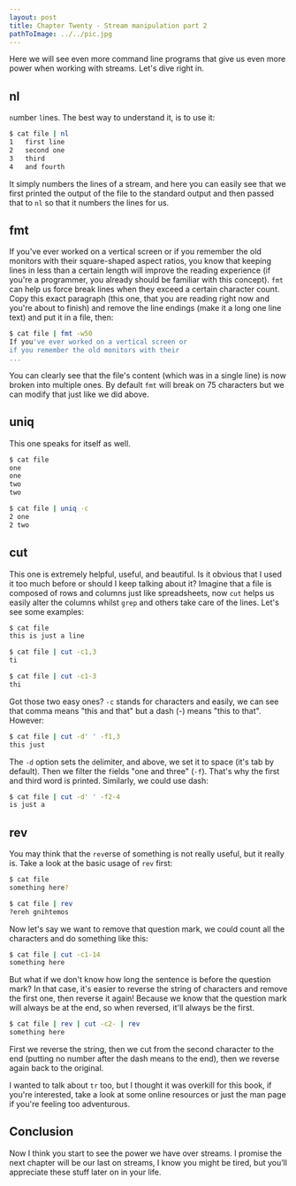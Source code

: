 ```yaml
---
layout: post
title: Chapter Twenty - Stream manipulation part 2
pathToImage: ../../pic.jpg
---
```


Here we will see even more command line programs that give us even more power when working with streams. Let's dive right in.

## nl

`n`umber `l`ines. The best way to understand it, is to use it:

```bash
$ cat file | nl
1	first line
2	second one
3	third
4	and fourth
```

It simply numbers the lines of a stream, and here you can easily see that we first printed the output of the file to the standard output and then passed that to `nl` so that it numbers the lines for us.

## fmt

If you've ever worked on a vertical screen or if you remember the old monitors with their square-shaped aspect ratios, you know that keeping lines in less than a certain length will improve the reading experience (if you're a programmer, you already should be familiar with this concept). `fmt` can help us force break lines when they exceed a certain character count. Copy this exact paragraph (this one, that you are reading right now and you're about to finish) and remove the line endings (make it a long one line text) and put it in a file, then:

```bash
$ cat file | fmt -w50
If you've ever worked on a vertical screen or
if you remember the old monitors with their
...
```

You can clearly see that the file's content (which was in a single line) is now broken into multiple ones. By default `fmt` will break on 75 characters but we can modify that just like we did above.

## uniq

This one speaks for itself as well.

```bash
$ cat file
one
one
two
two

$ cat file | uniq -c
2 one
2 two
```

## cut

This one is extremely helpful, useful, and beautiful. Is it obvious that I used it too much before or should I keep talking about it? Imagine that a file is composed of rows and columns just like spreadsheets, now `cut` helps us easily alter the columns whilst `grep` and others take care of the lines. Let's see some examples:

```bash
$ cat file
this is just a line

$ cat file | cut -c1,3
ti

$ cat file | cut -c1-3
thi
```

Got those two easy ones? `-c` stands for characters and easily, we can see that comma means "this and that" but a dash (-) means "this to that". However:

```bash
$ cat file | cut -d' ' -f1,3
this just
```

The `-d` option sets the `d`elimiter, and above, we set it to space (it's tab by default). Then we filter the `f`ields "one and three" (`-f`). That's why the first and third word is printed. Similarly, we could use dash:

```bash
$ cat file | cut -d' ' -f2-4
is just a
```

## rev

You may think that the `rev`erse of something is not really useful, but it really is. Take a look at the basic usage of `rev` first:

```bash
$ cat file
something here?

$ cat file | rev
?ereh gnihtemos
```

Now let's say we want to remove that question mark, we could count all the characters and do something like this:

```bash
$ cat file | cut -c1-14
something here
```

But what if we don't know how long the sentence is before the question mark? In that case, it's easier to reverse the string of characters and remove the first one, then reverse it again! Because we know that the question mark will always be at the end, so when reversed, it'll always be the first.

```bash
$ cat file | rev | cut -c2- | rev
something here
```

First we reverse the string, then we cut from the second character to the end (putting no number after the dash means to the end), then we reverse again back to the original.

<p class="note">I wanted to talk about <code>tr</code> too, but I thought it was overkill for this book, if you're interested, take a look at some online resources or just the man page if you're feeling too adventurous.</p>

## Conclusion

Now I think you start to see the power we have over streams. I promise the next chapter will be our last on streams, I know you might be tired, but you’ll appreciate these stuff later on in your life.

